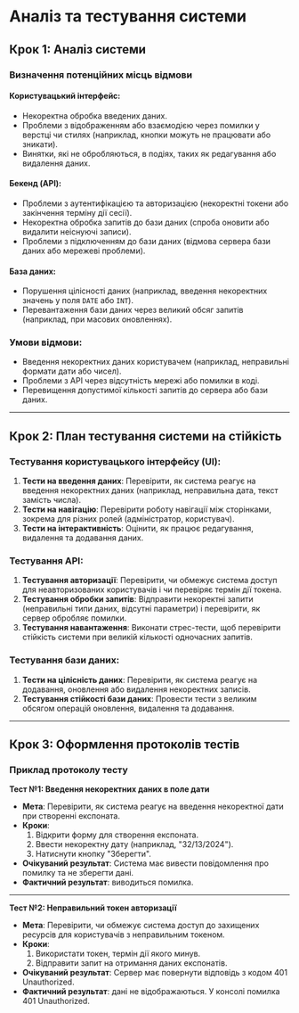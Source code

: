 # Аналіз та тестування системи

## Крок 1: Аналіз системи

### Визначення потенційних місць відмови

#### Користувацький інтерфейс:
- Некоректна обробка введених даних.
- Проблеми з відображенням або взаємодією через помилки у верстці чи стилях (наприклад, кнопки можуть не працювати або зникати).
- Винятки, які не обробляються, в подіях, таких як редагування або видалення даних.

#### Бекенд (API):
- Проблеми з аутентифікацією та авторизацією (некоректні токени або закінчення терміну дії сесії).
- Некоректна обробка запитів до бази даних (спроба оновити або видалити неіснуючі записи).
- Проблеми з підключенням до бази даних (відмова сервера бази даних або мережеві проблеми).

#### База даних:
- Порушення цілісності даних (наприклад, введення некоректних значень у поля `DATE` або `INT`).
- Перевантаження бази даних через великий обсяг запитів (наприклад, при масових оновленнях).

### Умови відмови:
- Введення некоректних даних користувачем (наприклад, неправильні формати дати або чисел).
- Проблеми з API через відсутність мережі або помилки в коді.
- Перевищення допустимої кількості запитів до сервера або бази даних.

---

## Крок 2: План тестування системи на стійкість

### Тестування користувацького інтерфейсу (UI):
1. **Тести на введення даних**: Перевірити, як система реагує на введення некоректних даних (наприклад, неправильна дата, текст замість числа).
2. **Тести на навігацію**: Перевірити роботу навігації між сторінками, зокрема для різних ролей (адміністратор, користувач).
3. **Тести на інтерактивність**: Оцінити, як працює редагування, видалення та додавання даних.

### Тестування API:
1. **Тестування авторизації**: Перевірити, чи обмежує система доступ для неавторизованих користувачів і чи перевіряє термін дії токена.
2. **Тестування обробки запитів**: Відправити некоректні запити (неправильні типи даних, відсутні параметри) і перевірити, як сервер обробляє помилки.
3. **Тестування навантаження**: Виконати стрес-тести, щоб перевірити стійкість системи при великій кількості одночасних запитів.

### Тестування бази даних:
1. **Тести на цілісність даних**: Перевірити, як система реагує на додавання, оновлення або видалення некоректних записів.
2. **Тестування стійкості бази даних**: Провести тести з великим обсягом операцій оновлення, видалення та додавання.

---

## Крок 3: Оформлення протоколів тестів

### Приклад протоколу тесту

**Тест №1: Введення некоректних даних в поле дати**

- **Мета**: Перевірити, як система реагує на введення некоректної дати при створенні експоната.
- **Кроки**:
    1. Відкрити форму для створення експоната.
    2. Ввести некоректну дату (наприклад, "32/13/2024").
    3. Натиснути кнопку "Зберегти".
- **Очікуваний результат**: Система має вивести повідомлення про помилку та не зберегти дані.
- **Фактичний результат**: виводиться помилка.

---

**Тест №2: Неправильний токен авторизації**

- **Мета**: Перевірити, чи обмежує система доступ до захищених ресурсів для користувачів з неправильним токеном.
- **Кроки**:
    1. Використати токен, термін дії якого минув.
    2. Відправити запит на отримання даних експонатів.
- **Очікуваний результат**: Сервер має повернути відповідь з кодом 401 Unauthorized.
- **Фактичний результат**: дані не відображаються. У консолі помилка 401 Unauthorized.


